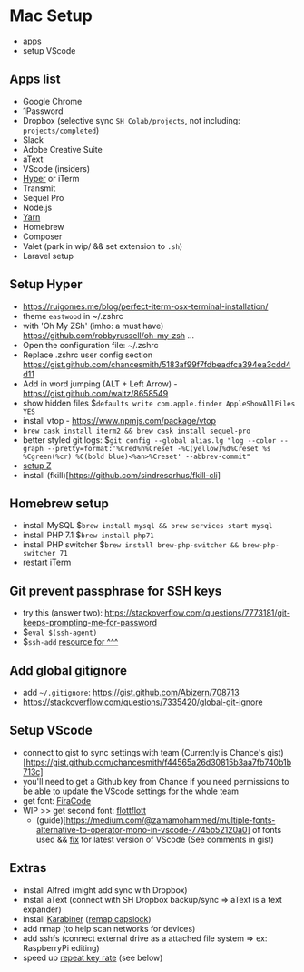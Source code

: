 # Mac Setup

- apps
- setup VScode

## Apps list

- Google Chrome
- 1Password
- Dropbox (selective sync `SH_Colab/projects`, not including: `projects/completed`)
- Slack
- Adobe Creative Suite
- aText
- VScode (insiders)
- [Hyper](http://hyper.js) or iTerm
- Transmit
- Sequel Pro
- Node.js
- [Yarn](https://yarnpkg.com/en/)
- Homebrew
- Composer
- Valet (park in wip/ && set extension to `.sh`)
- Laravel setup

## Setup Hyper

- https://ruigomes.me/blog/perfect-iterm-osx-terminal-installation/
- theme `eastwood` in ~/.zshrc
- with 'Oh My ZSh' (imho: a must have) https://github.com/robbyrussell/oh-my-zsh ...
- Open the configuration file: ~/.zshrc
- Replace .zshrc user config section https://gist.github.com/chancesmith/5183af99f7fdbeadfca394ea3cdd4d11
- Add in word jumping (ALT + Left Arrow) - https://gist.github.com/waltz/8658549
- show hidden files $`defaults write com.apple.finder AppleShowAllFiles YES`
- install vtop - https://www.npmjs.com/package/vtop
- `brew cask install iterm2 && brew cask install sequel-pro`
- better styled git logs: $`git config --global alias.lg "log --color --graph --pretty=format:'%Cred%h%Creset -%C(yellow)%d%Creset %s %Cgreen(%cr) %C(bold blue)<%an>%Creset' --abbrev-commit"`
- [setup Z](https://www.smashingmagazine.com/2015/07/become-command-line-power-user-oh-my-zsh-z/#using-z-to-jump-to-frecent-folders)
- install (fkill)[https://github.com/sindresorhus/fkill-cli]

## Homebrew setup

- install MySQL
  $`brew install mysql && brew services start mysql`
- install PHP 7.1
  $`brew install php71`
- install PHP switcher
  $`brew install brew-php-switcher && brew-php-switcher 71`
- restart iTerm

## Git prevent passphrase for SSH keys

- try this (answer two): https://stackoverflow.com/questions/7773181/git-keeps-prompting-me-for-password
- $`eval $(ssh-agent)`
- $`ssh-add`
  [resource for ^^^](http://stackoverflow.com/questions/10032461/git-keeps-asking-me-for-my-ssh-key-passphrase)

## Add global gitignore

- add `~/.gitignore`: https://gist.github.com/Abizern/708713
- https://stackoverflow.com/questions/7335420/global-git-ignore

## Setup VScode

- connect to gist to sync settings with team (Currently is Chance's gist)[https://gist.github.com/chancesmith/f44565a26d30815b3aa7fb740b1b713c]
- you'll need to get a Github key from Chance if you need permissions to be able to update the VScode settings for the whole team
- get font: [FiraCode](https://github.com/tonsky/FiraCode)
- WIP >> get second font: [flottflott](http://www.1001fonts.com/flottflott-font.html)
  - (guide)[https://medium.com/@zamamohammed/multiple-fonts-alternative-to-operator-mono-in-vscode-7745b52120a0] of fonts used && [fix](https://gist.github.com/nickytonline/8086319bf5836797ee3dea802a77000d) for latest version of VScode (See comments in gist)

## Extras

- install Alfred (might add sync with Dropbox)
- install aText (connect with SH Dropbox backup/sync => aText is a text expander)
- install [Karabiner](https://github.com/tekezo/Karabiner-Elements) ([remap capslock](http://brettterpstra.com/2017/06/15/a-hyper-key-with-karabiner-elements-full-instructions/))
- add nmap (to help scan networks for devices)
- add sshfs (connect external drive as a attached file system => ex: RaspberryPi editing)
- speed up [repeat key rate](https://apple.stackexchange.com/questions/10467/how-to-increase-keyboard-key-repeat-rate-on-os-x) (see below)
